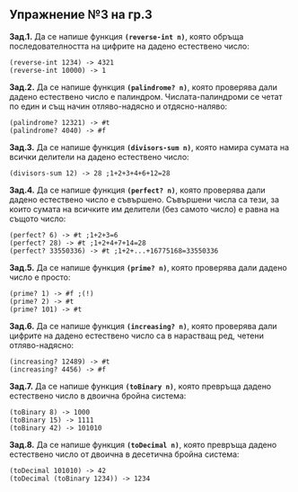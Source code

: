 ## Упражнение №3 на гр.3

**Зад.1.** Да се напише функция **```(reverse-int n)```**, която обръща последователността на цифрите на дадено естествено число:
```
(reverse-int 1234) -> 4321
(reverse-int 10000) -> 1
```
**Зад.2.** Да се напише функция **```(palindrome? n)```**, която проверява дали дадено естествено число е палиндром. Числата-палиндроми се четат по един и същ начин отляво-надясно и отдясно-наляво:
```
(palindrome? 12321) -> #t
(palindrome? 4040) -> #f
```
**Зад.3.** Да се напише функция **```(divisors-sum n)```**, която намира сумата на всички делители на дадено естествено число:
```
(divisors-sum 12) -> 28 ;1+2+3+4+6+12=28
```
**Зад.4.** Да се напише функция **```(perfect? n)```**, която проверява дали дадено естествено число е съвършено. Съвършени числа са тези, за които сумата на всичките им делители (без самото число) е равна на същото число:
```
(perfect? 6) -> #t ;1+2+3=6
(perfect? 28) -> #t ;1+2+4+7+14=28
(perfect? 33550336) -> #t ;1+2+...+16775168=33550336
```
**Зад.5.** Да се напише функция **```(prime? n)```**, която проверява дали дадено число е просто:
```
(prime? 1) -> #f ;(!)
(prime? 2) -> #t
(prime? 101) -> #t
```
**Зад.6.** Да се напише функция **```(increasing? n)```**, която проверява дали цифрите на дадено естествено число са в нарастващ ред, четени отляво-надясно:
```
(increasing? 12489) -> #t
(increasing? 4456) -> #f
```
**Зад.7.** Да се напише функция **```(toBinary n)```**, която превръща дадено естествено число в двоична бройна система:
```
(toBinary 8) -> 1000
(toBinary 15) -> 1111
(toBinary 42) -> 101010
```
**Зад.8.** Да се напише функция **```(toDecimal n)```**, която превръща дадено естествено число от двоична в десетична бройна система:
```
(toDecimal 101010) -> 42
(toDecimal (toBinary 1234)) -> 1234
```
